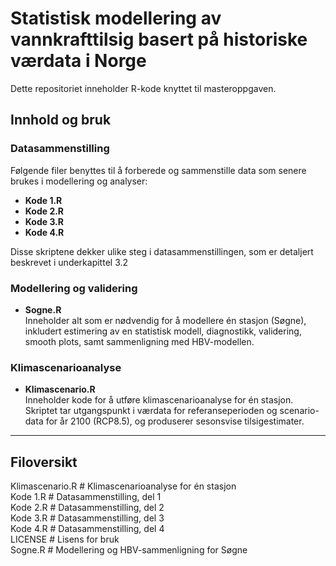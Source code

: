# Statistisk modellering av vannkrafttilsig basert på historiske værdata i Norge

Dette repositoriet inneholder R-kode knyttet til masteroppgaven.

## Innhold og bruk

### Datasammenstilling
Følgende filer benyttes til å forberede og sammenstille data som senere brukes i modellering og analyser:

- **Kode 1.R**  
- **Kode 2.R**  
- **Kode 3.R**  
- **Kode 4.R**  

Disse skriptene dekker ulike steg i datasammenstillingen, som er detaljert beskrevet i underkapittel 3.2

### Modellering og validering
- **Sogne.R**  
  Inneholder alt som er nødvendig for å modellere én stasjon (Søgne), inkludert estimering av en statistisk modell, diagnostikk, validering, smooth plots, samt sammenligning med HBV-modellen.

### Klimascenarioanalyse
- **Klimascenario.R**  
  Inneholder kode for å utføre klimascenarioanalyse for én stasjon. Skriptet tar utgangspunkt i værdata for referanseperioden og scenario-data for år 2100 (RCP8.5), og produserer sesonsvise tilsigestimater.

---

## Filoversikt


Klimascenario.R         # Klimascenarioanalyse for én stasjon  
Kode 1.R                # Datasammenstilling, del 1  
Kode 2.R                # Datasammenstilling, del 2  
Kode 3.R                # Datasammenstilling, del 3  
Kode 4.R                # Datasammenstilling, del 4  
LICENSE                 # Lisens for bruk  
Sogne.R                 # Modellering og HBV-sammenligning for Søgne  
